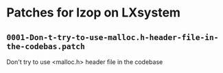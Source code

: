 # Patches for lzop on LXsystem

## `0001-Don-t-try-to-use-malloc.h-header-file-in-the-codebas.patch`

Don't try to use <malloc.h> header file in the codebase


